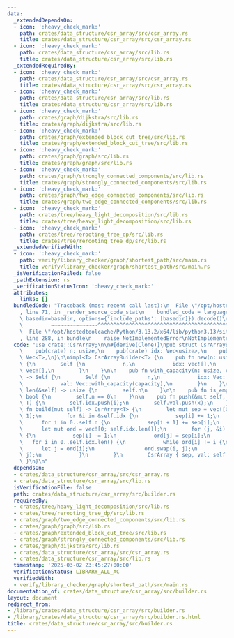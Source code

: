 ```yaml
---
data:
  _extendedDependsOn:
  - icon: ':heavy_check_mark:'
    path: crates/data_structure/csr_array/src/csr_array.rs
    title: crates/data_structure/csr_array/src/csr_array.rs
  - icon: ':heavy_check_mark:'
    path: crates/data_structure/csr_array/src/lib.rs
    title: crates/data_structure/csr_array/src/lib.rs
  _extendedRequiredBy:
  - icon: ':heavy_check_mark:'
    path: crates/data_structure/csr_array/src/csr_array.rs
    title: crates/data_structure/csr_array/src/csr_array.rs
  - icon: ':heavy_check_mark:'
    path: crates/data_structure/csr_array/src/lib.rs
    title: crates/data_structure/csr_array/src/lib.rs
  - icon: ':heavy_check_mark:'
    path: crates/graph/dijkstra/src/lib.rs
    title: crates/graph/dijkstra/src/lib.rs
  - icon: ':heavy_check_mark:'
    path: crates/graph/extended_block_cut_tree/src/lib.rs
    title: crates/graph/extended_block_cut_tree/src/lib.rs
  - icon: ':heavy_check_mark:'
    path: crates/graph/graph/src/lib.rs
    title: crates/graph/graph/src/lib.rs
  - icon: ':heavy_check_mark:'
    path: crates/graph/strongly_connected_components/src/lib.rs
    title: crates/graph/strongly_connected_components/src/lib.rs
  - icon: ':heavy_check_mark:'
    path: crates/graph/two_edge_connected_components/src/lib.rs
    title: crates/graph/two_edge_connected_components/src/lib.rs
  - icon: ':heavy_check_mark:'
    path: crates/tree/heavy_light_decomposition/src/lib.rs
    title: crates/tree/heavy_light_decomposition/src/lib.rs
  - icon: ':heavy_check_mark:'
    path: crates/tree/rerooting_tree_dp/src/lib.rs
    title: crates/tree/rerooting_tree_dp/src/lib.rs
  _extendedVerifiedWith:
  - icon: ':heavy_check_mark:'
    path: verify/library_checker/graph/shortest_path/src/main.rs
    title: verify/library_checker/graph/shortest_path/src/main.rs
  _isVerificationFailed: false
  _pathExtension: rs
  _verificationStatusIcon: ':heavy_check_mark:'
  attributes:
    links: []
  bundledCode: "Traceback (most recent call last):\n  File \"/opt/hostedtoolcache/Python/3.13.2/x64/lib/python3.13/site-packages/onlinejudge_verify/documentation/build.py\"\
    , line 71, in _render_source_code_stat\n    bundled_code = language.bundle(stat.path,\
    \ basedir=basedir, options={'include_paths': [basedir]}).decode()\n          \
    \         ~~~~~~~~~~~~~~~^^^^^^^^^^^^^^^^^^^^^^^^^^^^^^^^^^^^^^^^^^^^^^^^^^^^^^^^^^^^^^^^^^\n\
    \  File \"/opt/hostedtoolcache/Python/3.13.2/x64/lib/python3.13/site-packages/onlinejudge_verify/languages/rust.py\"\
    , line 288, in bundle\n    raise NotImplementedError\nNotImplementedError\n"
  code: "use crate::CsrArray;\n\n#[derive(Clone)]\npub struct CsrArrayBuilder<T> {\n\
    \    pub(crate) n: usize,\n    pub(crate) idx: Vec<usize>,\n    pub(crate) val:\
    \ Vec<T>,\n}\n\nimpl<T> CsrArrayBuilder<T> {\n    pub fn new(n: usize) -> Self\
    \ {\n        Self {\n            n,\n            idx: vec![],\n            val:\
    \ vec![],\n        }\n    }\n\n    pub fn with_capacity(n: usize, capacity: usize)\
    \ -> Self {\n        Self {\n            n,\n            idx: Vec::with_capacity(capacity),\n\
    \            val: Vec::with_capacity(capacity),\n        }\n    }\n\n    pub fn\
    \ len(&self) -> usize {\n        self.n\n    }\n\n    pub fn is_empty(&self) ->\
    \ bool {\n        self.n == 0\n    }\n\n    pub fn push(&mut self, i: usize, x:\
    \ T) {\n        self.idx.push(i);\n        self.val.push(x);\n    }\n\n    pub\
    \ fn build(mut self) -> CsrArray<T> {\n        let mut sep = vec![0; self.n +\
    \ 1];\n        for &i in &self.idx {\n            sep[i] += 1;\n        }\n  \
    \      for i in 0..self.n {\n            sep[i + 1] += sep[i];\n        }\n  \
    \      let mut ord = vec![0; self.idx.len()];\n        for (j, &i) in self.idx.iter().enumerate().rev()\
    \ {\n            sep[i] -= 1;\n            ord[j] = sep[i];\n        }\n     \
    \   for i in 0..self.idx.len() {\n            while ord[i] != i {\n          \
    \      let j = ord[i];\n                ord.swap(i, j);\n                self.val.swap(i,\
    \ j);\n            }\n        }\n        CsrArray { sep, val: self.val }\n   \
    \ }\n}\n"
  dependsOn:
  - crates/data_structure/csr_array/src/csr_array.rs
  - crates/data_structure/csr_array/src/lib.rs
  isVerificationFile: false
  path: crates/data_structure/csr_array/src/builder.rs
  requiredBy:
  - crates/tree/heavy_light_decomposition/src/lib.rs
  - crates/tree/rerooting_tree_dp/src/lib.rs
  - crates/graph/two_edge_connected_components/src/lib.rs
  - crates/graph/graph/src/lib.rs
  - crates/graph/extended_block_cut_tree/src/lib.rs
  - crates/graph/strongly_connected_components/src/lib.rs
  - crates/graph/dijkstra/src/lib.rs
  - crates/data_structure/csr_array/src/csr_array.rs
  - crates/data_structure/csr_array/src/lib.rs
  timestamp: '2025-03-02 23:45:27+00:00'
  verificationStatus: LIBRARY_ALL_AC
  verifiedWith:
  - verify/library_checker/graph/shortest_path/src/main.rs
documentation_of: crates/data_structure/csr_array/src/builder.rs
layout: document
redirect_from:
- /library/crates/data_structure/csr_array/src/builder.rs
- /library/crates/data_structure/csr_array/src/builder.rs.html
title: crates/data_structure/csr_array/src/builder.rs
---
```

